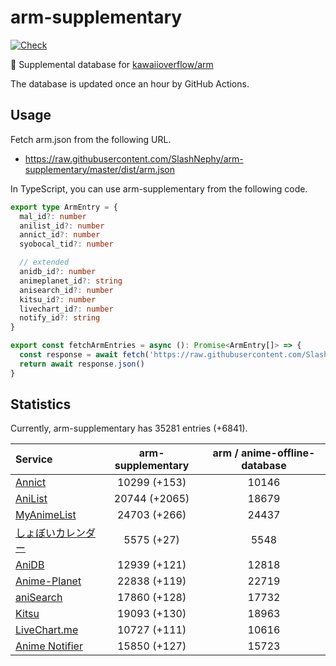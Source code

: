 # arm-supplementary

[![Check](https://github.com/SlashNephy/arm-supplementary/actions/workflows/check-node.yml/badge.svg)](https://github.com/SlashNephy/arm-supplementary/actions/workflows/check-node.yml)

💊 Supplemental database for [kawaiioverflow/arm](https://github.com/kawaiioverflow/arm)

The database is updated once an hour by GitHub Actions.

## Usage

Fetch arm.json from the following URL.

- https://raw.githubusercontent.com/SlashNephy/arm-supplementary/master/dist/arm.json

In TypeScript, you can use arm-supplementary from the following code.

```TypeScript
export type ArmEntry = {
  mal_id?: number
  anilist_id?: number
  annict_id?: number
  syobocal_tid?: number

  // extended
  anidb_id?: number
  animeplanet_id?: string
  anisearch_id?: number
  kitsu_id?: number
  livechart_id?: number
  notify_id?: string
}

export const fetchArmEntries = async (): Promise<ArmEntry[]> => {
  const response = await fetch('https://raw.githubusercontent.com/SlashNephy/arm-supplementary/master/dist/arm.json')
  return await response.json()
}
```

## Statistics

Currently, arm-supplementary has 35281 entries (+6841).

| Service                                     | arm-supplementary | arm / anime-offline-database |
| :------------------------------------------ | :---------------: | :--------------------------: |
| [Annict](https://annict.com)                |   10299 (+153)    |            10146             |
| [AniList](https://anilist.co)               |   20744 (+2065)   |            18679             |
| [MyAnimeList](https://myanimelist.net)      |   24703 (+266)    |            24437             |
| [しょぼいカレンダー](https://cal.syoboi.jp) |    5575 (+27)     |             5548             |
| [AniDB](https://anidb.net)                  |   12939 (+121)    |            12818             |
| [Anime-Planet](https://anime-planet.com)    |   22838 (+119)    |            22719             |
| [aniSearch](https://anisearch.com)          |   17860 (+128)    |            17732             |
| [Kitsu](https://kitsu.io)                   |   19093 (+130)    |            18963             |
| [LiveChart.me](https://livechart.me)        |   10727 (+111)    |            10616             |
| [Anime Notifier](https://notify.moe)        |   15850 (+127)    |            15723             |
